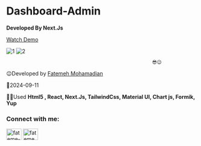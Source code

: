 # Dashboard-Admin
**Developed By Next.Js**

[Watch Demo](https://admin-panel-chi-six.vercel.app/)

![1](https://github.com/user-attachments/assets/6f986135-aed5-41fa-9fb4-4fecb554cb3e)
![2](https://github.com/user-attachments/assets/3298e489-d87a-43da-a3bc-c1d777028751)

                                                          😎😉 
                                                 

 😉Developed by <a href="https://linkedin.com/in/fateme-mohamadian-dev0824" target="blank">Fatemeh Mohamadian</a>

 📅2024-09-11
 
 👩‍💻Used **Html5 , React, Next.Js, TailwindCss, Material UI, Chart js, Formik, Yup** 

 <h3 align="left">Connect with me:</h3>
<p align="left">
<a href="https://linkedin.com/in/fateme-mohamadian-dev0824" target="blank"><img align="center" src="https://raw.githubusercontent.com/rahuldkjain/github-profile-readme-generator/master/src/images/icons/Social/linked-in-alt.svg" alt="fateme-mohamadian-dev0824" height="30" width="40" /></a>
<a href="https://instagram.com/fateme_mohamadiian.fed" target="blank"><img align="center" src="https://raw.githubusercontent.com/rahuldkjain/github-profile-readme-generator/master/src/images/icons/Social/instagram.svg" alt="fateme_mohamadiian.fed" height="30" width="40" /></a>
</p>
